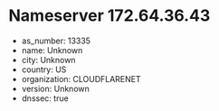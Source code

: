 # Nameserver 172.64.36.43

* as_number: 13335
* name: Unknown
* city: Unknown
* country: US
* organization: CLOUDFLARENET
* version: Unknown
* dnssec: true
